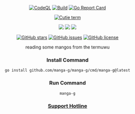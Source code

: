 <div align="center";>
  
[![CodeQL](https://github.com/manga-g/manga-g/actions/workflows/codeql.yml/badge.svg)](https://github.com/manga-g/manga-g/actions/workflows/codeql.yml)
[![Build](https://github.com/manga-g/manga-g/actions/workflows/go.yml/badge.svg?branch=main)](https://github.com/manga-g/manga-g/actions/workflows/go.yml)
[![Go Report Card](https://goreportcard.com/badge/github.com/manga-g/manga-g)](https://goreportcard.com/report/github.com/manga-g/manga-g)

<a href="https://manga-g.pages.dev">![Cutie term](https://manga-g.pages.dev/assets/images/icons/console/wh.gif)</a>

<img src="https://img.shields.io/badge/os-linux-brightgreen"> <img src="https://img.shields.io/badge/os-mac-brightgreen"> <img src="https://img.shields.io/badge/os-windows-brightgreen">

[![GitHub stars](https://img.shields.io/github/stars/manga-g/manga-g)](https://github.com/manga-g/manga-g/stargazers)
[![GitHub issues](https://img.shields.io/github/issues/manga-g/manga-g)](https://github.com/manga-g/manga-g/issues)
[![GitHub license](https://img.shields.io/github/license/manga-g/manga-g)](https://github.com/manga-g/manga-g)

reading some mangos from the termuwu
### Install Command
`go install github.com/manga-g/manga-g/cmd/manga-g@latest`
### Run Command
`manga-g`
### <a href="https://discord.gg/CneHhKZdAB">Support Hotline</a>

</div>
